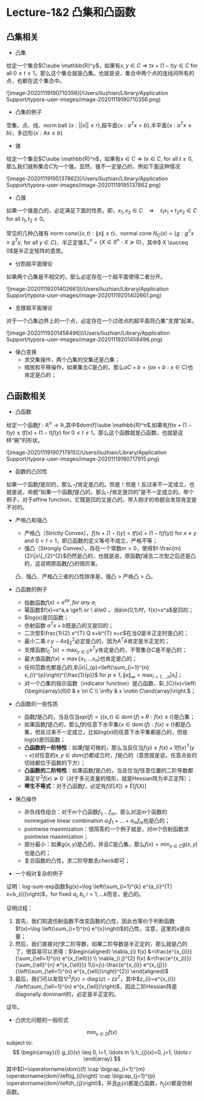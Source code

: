 # Lecture-1&2 凸集和凸函数

## 凸集相关

- 凸集

给定一个集合$C\sube \mathbb{R}^y$，如果有$x, y \in C \Rightarrow t x+(1-t) y \in C \text { for all } 0 \leq t \leq 1$，那么这个集合就是凸集。也就是说，集合中两个点的连线间所有的点，也都在这个集合中。

![image-20201119190710356](/Users/liuzhian/Library/Application Support/typora-user-images/image-20201119190710356.png)

- 凸集的例子

空集、点、线、norm ball $\{x:||x||\leq r\}$,超平面$\left.\{x: a^{T} x=b\right\}$,半平面$\left\{x: a^{T} x \leq b\right\}$，多边形$\{x: A x \leq b\}$

- 锥

给定一个集合$C\sube \mathbb{R}^n$，如果有$x \in C \Rightarrow t x \in C,$ for all $t \geq 0$,那么我们就称集合$C$为一个锥。显然，锥不一定是凸的，例如下面这种情况

![image-20201119195137862](/Users/liuzhian/Library/Application Support/typora-user-images/image-20201119195137862.png)

- 凸锥

如果一个锥是凸的，必定满足下面的性质，即，$x_{1}, x_{2} \in C \quad \Rightarrow \quad t_{1} x_{1}+t_{2} x_{2} \in C$ for all $t_{1}, t_{2} \geq 0$。

常见的几种凸锥有 norm cone$\{(x, t):\|x\| \leq t\}$、normal cone $N_{C}(x)=\left\{g: g^{T} x \geq g^{T} y,\right.$ for all $\left.y \in C\right\}$、半正定锥$S_{+}^{n}=\left\{X \in S^{n}: X \succeq 0\right\}$，其中$ X \succeq 0$是半正定矩阵的意思。

- 分割超平面理论

如果两个凸集是不相交的，那么必定存在一个超平面使得二者分开。

![image-20201119201402661](/Users/liuzhian/Library/Application Support/typora-user-images/image-20201119201402661.png)

- 支撑超平面理论

对于一个凸集边界上的一个点，必定存在一个过改点的超平面将凸集“支撑”起来。

![image-20201119201458496](/Users/liuzhian/Library/Application Support/typora-user-images/image-20201119201458496.png)

- 保凸变换
  - 求交集操作，两个凸集的交集还是凸集；
  - 缩放和平移操作，如果集合$C$是凸的，那么$a C+b=\{a x+b: x \in C\}$也肯定是凸的；

## 凸函数相关

- 凸函数

给定一个函数$f:\mathbb{R}^n \rightarrow \mathbb{R}$,其中$dom(f)\sube \mathbb{R}^n$,如果有$f(t x+(1-t) y) \leq t f(x)+(1-t) f(y)$ for $0 \leq t \leq 1$，那么这个函数就是凸函数。也就是这样“碗”的形状。

![image-20201119190717915](/Users/liuzhian/Library/Application Support/typora-user-images/image-20201119190717915.png)

- 函数的凸凹性

如果一个函数$f$是凹的，那么$-f$肯定是凸的。但是！但是！反过来不一定成立，也就是说，命题“如果一个函数$f$是凸的，那么$-f$肯定是凹的”是不一定成立的。举个例子，对于affine function，它既是凹的又是凸的，带入刚才的命题会发现肯定是不对的。

- 严格凸和强凸
  - 严格凸（Strictly Convex），$f[t x+(1-t) y]<t f(x)+(1-t) f(y))$ for $x \neq y$ and $0<t<1$，即凸函数的定义等号不成立，严格不等；
  - 强凸（Strongly Convex），存在一个常数$m>0$，使得$f-\frac{m}{2}\|x\|_{2}^{2}$仍然是凸的，也就是说，原函数$f$减去二次型之后还是凸的，这说明原函数$f$凸的很厉害。

  凸、强凸、严格凸三者的凸性排序是，强凸 > 严格凸 > 凸。

- 凸函数的例子
  - 指数函数$f(x)=e^{ax},for \ any \ a$;
  - 幂函数$f(x)=x^a,a \ge1\  or \ a\le0 $，当$a\in(0,1)$时，$f(x)=x^a$是凹的；
  - $log(x)​是凹函数；
  - 仿射函数 $a^Tx+b$既是凸的又是凹的；
  - 二次型$\frac{1}{2} x^{T} Q x+b^{T} x+c$在当$Q$是半正定时是凸的；
  - 最小二乘$\|y-A x\|_{2}^{2}$必定是凸的，因为$A^TA$肯定是半正定的；
  - 支撑函数$I_{C}^{*}(x)=\max _{y \in C} x^{T} y$肯定是凸的，不管集合$C$是不是凸的；
  - 最大值函数$f(x)=\max \left\{x_{1}, \ldots x_{n}\right\}$也肯定是凸的；
  - 任何范数也都是凸的,$\|x\|_{p}=\left(\sum_{i=1}^{n} x_{i}^{p}\right)^{\frac{1}{p}}$ for $p \geq 1,\|x\|_{\infty}=\max _{i=1, \ldots n}\left|x_{i}\right|$；
  - 对一个凸集的指示函数（indicator function）是凸函数，$I_{C}(x)=\left\{\begin{array}{ll}0 & x \in C \\ \infty & x \notin C\end{array}\right.$；
- 凸函数的一些性质
  - 函数$f$是凸的，当且仅当$e p i(f)=\{(x, t) \in \operatorname{dom}(f) \times R: f(x) \leq t\}$是凸集；
  - 如果函数$f$是凸的，那么$f$的任意下水平集$\{x \in \operatorname{dom}(f): f(x) \leq t\}$都是凸集，但反过来不一定成立，比如$log(x)$的任意下水平集都是凸的，但是$log(x)$是凹函数；
  - **凸函数的一阶特性**：如果$f$是可微的，那么当且仅当$f(y) \geq f(x)+\nabla f(x)^{T}(y-x)$对任意的$x,y\in dom(f)$都成立时，$f$是凸的（意思就是说，任意点处的切线都位于函数的下方）；
  - **凸函数的二阶特性**：如果函数$f$是凸的，当且仅当$f$任意位置的二阶导数都满足$\nabla^{2} f(x) \succeq 0$（对于多元变量的情形，就是Hessian阵为半正定阵）；
  - **琴生不等式**：对于凸函数$f$，必定有$f(E[X]) \leq E[f(X)]$

- 保凸操作
  - 非负线性组合：对于$m$个凸函数$f_{1}, \ldots f_{m}$，那么对这$m$个函数的nonnegative linear combination $a_{1} f_{1}+\ldots+a_{m} f_{m}$也是凸的；
  - pointwise maximization：很简答的一个例子就是，对$m$个仿射函数求pointwise maximization；
  - 部分最小：如果$g(x,y)$是凸的，并且$C$是凸集，那么$f(x)=\min _{y \in C} g(x, y)$也是凸的；
  - 复合函数的凸性，求二阶导数去check即可；
- 一个相对复杂的例子

证明：log-sum-exp函数$g(x)=\log \left(\sum_{i=1}^{k} e^{a_{i}^{T} x+b_{i}}\right)$，for fixed $a_{i}, b_{i}, i=1, \ldots k$而言，是凸的。

证明过程：

1. 首先，我们知道仿射函数不改变函数的凸性，因此也等价于判断函数$f(x)=\log \left(\sum_{i=1}^{n} e^{x}\right)$的凸性，注意，这里的$x$是向量；
2. 然后，我们直接对$f$求二阶导数，如果二阶导数是半正定的，那么就是凸的了，很容易可以求得：$\begin{aligned} \nabla_{i} f(x) &=\frac{e^{x_{i}}}{\sum_{\ell=1}^{n} e^{x_{\ell}}} \\ \nabla_{i j}^{2} f(x) &=\frac{e^{x_{i}}}{\sum_{\ell}^{n} e^{x_{\ell}}} 1\{i=j\}-\frac{e^{x_{i}} e^{x_{j}}}{\left(\sum_{\ell=1}^{n} e^{x_{\ell}}\right)^{2}} \end{aligned}$
3. 最后，我们可以发现$\nabla^{2} f(x)=\operatorname{diag}(z)-z z^{T}$，其中$z_{i}=e^{x_{i}} /\left(\sum_{\ell=1}^{n} e^{x_{\ell}}\right)$，因此二阶Hessian阵是diagonally dominant的，必定是半正定的。

证毕。

- 凸优化问题的一般形式

$$
\min _{x \in D} f(x)
$$
subject to:
$$
\begin{array}{l}
g_{i}(x) \leq 0, i=1, \ldots m \\
h_{j}(x)=0, j=1, \ldots r
\end{array}
$$
其中$D=\operatorname{dom}(f) \cap \bigcap_{i=1}^{m} \operatorname{dom}\left(g_{i}\right) \cap \bigcap_{j=1}^{p} \operatorname{dom}\left(h_{j}\right)$，并且$g_i(x)$都是凸函数，$h_j(x)$都是仿射函数。